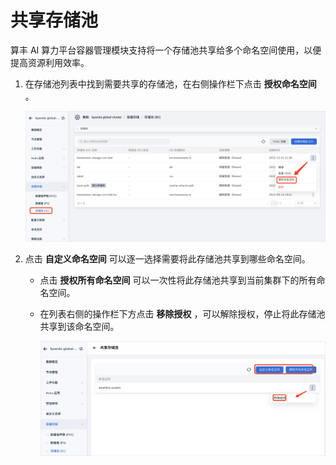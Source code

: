 # 共享存储池

算丰 AI 算力平台容器管理模块支持将一个存储池共享给多个命名空间使用，以便提高资源利用效率。

1. 在存储池列表中找到需要共享的存储池，在右侧操作栏下点击 __授权命名空间__ 。

    ![授权](../../../images/sc-share01.png)

2. 点击 __自定义命名空间__ 可以逐一选择需要将此存储池共享到哪些命名空间。

    - 点击 __授权所有命名空间__ 可以一次性将此存储池共享到当前集群下的所有命名空间。
    - 在列表右侧的操作栏下方点击 __移除授权__ ，可以解除授权，停止将此存储池共享到该命名空间。

        ![授权](../../../images/sc-share02.png)

